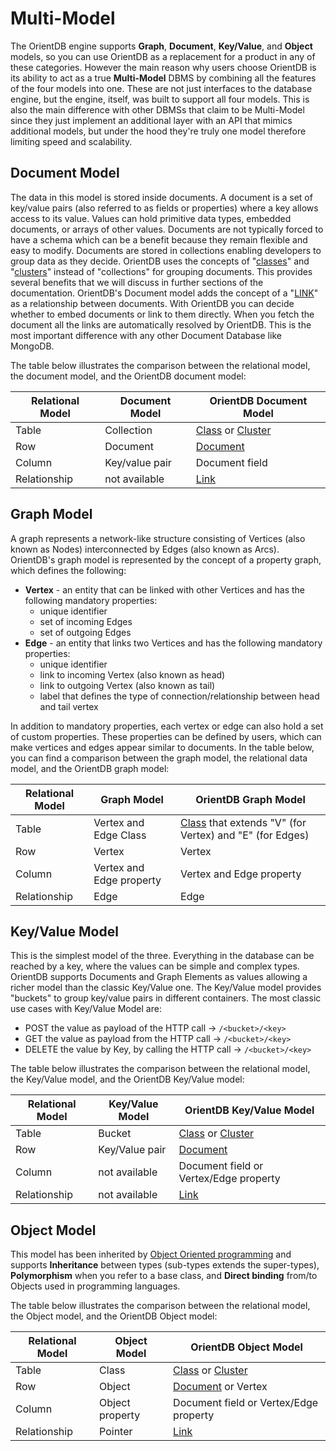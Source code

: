 # Multi-Model

The OrientDB engine supports **Graph**, **Document**, **Key/Value**, and **Object** models, so you can use OrientDB as a replacement for a product in any of these categories. However the main reason why users choose OrientDB is its ability to act as a true **Multi-Model** DBMS by combining all the features of the four models into one. These are not just interfaces to the database engine, but the engine, itself, was built to support all four models. This is also the main difference with other DBMSs that claim to be Multi-Model since they just implement an additional layer with an API that mimics additional models, but under the hood they're truly one model therefore limiting speed and scalability.

## Document Model

The data in this model is stored inside documents. A document is a set of key/value pairs (also referred to as fields or properties) where a key allows access to its value. Values can hold primitive data types, embedded documents, or arrays of other values. Documents are not typically forced to have a schema which can be a benefit because they remain flexible and easy to modify. Documents are stored in collections enabling developers to group data as they decide. OrientDB uses the concepts of "[classes](Concepts.md#class)" and "[clusters](Clusters.md)" instead of "collections" for grouping documents. This provides several benefits that we will discuss in further sections of the documentation. OrientDB's Document model adds the concept of a "[LINK](Concepts.md#relationships)" as a relationship between documents. With OrientDB you can decide whether to embed documents or link to them directly. When you fetch the document all the links are automatically resolved by OrientDB. This is the most important difference with any other Document Database like MongoDB.

The table below illustrates the comparison between the relational model, the document model, and the OrientDB document model:

| Relational Model | Document Model   | OrientDB Document Model |
|------------------|------------------|-------------------------|
| Table            | Collection       | [Class](Concepts.md#class) or [Cluster](Clusters.md) |
| Row              | Document         | [Document](Concepts.md#document) |
| Column           | Key/value pair   | Document field          |
| Relationship     | not available    | [Link](Concepts.md#relationships)                    |

## Graph Model

A graph represents a network-like structure consisting of Vertices (also known as Nodes) interconnected by Edges (also known as Arcs). OrientDB's graph model is represented by the concept of a property graph, which defines the following:

 - **Vertex** - an entity that can be linked with other Vertices and has the following mandatory properties:
   - unique identifier
   - set of incoming Edges
   - set of outgoing Edges
 - **Edge** - an entity that links two Vertices and has the following mandatory properties:
   - unique identifier
   - link to incoming Vertex (also known as head)
   - link to outgoing Vertex (also known as tail)
   - label that defines the type of connection/relationship between head and tail vertex

In addition to mandatory properties, each vertex or edge can also hold a set of custom properties. These properties can be defined by users, which can make vertices and edges appear similar to documents. In the table below, you can find a comparison between the graph model, the relational data model, and the OrientDB graph model:

| Relational Model | Graph Model            | OrientDB Graph Model                     |
|------------------|------------------------|------------------------------------------|
| Table            | Vertex and Edge Class  | [Class](Concepts.md#class) that extends "V" (for Vertex) and "E" (for Edges)|
| Row              | Vertex                 | Vertex                                   |
| Column          | Vertex and Edge property | Vertex and Edge property              |
| Relationship     | Edge                   | Edge                                     |

## Key/Value Model
This is the simplest model of the three. Everything in the database can be reached by a key, where the values can be simple and complex types. OrientDB supports Documents and Graph Elements as values allowing a richer model than the classic Key/Value one. The Key/Value model provides "buckets" to group key/value pairs in different containers. The most classic use cases with Key/Value Model are:
- POST the value as payload of the HTTP call -> `/<bucket>/<key>`
- GET the value as payload from the HTTP call -> `/<bucket>/<key>`
- DELETE the value by Key, by calling the HTTP call -> `/<bucket>/<key>`

The table below illustrates the comparison between the relational model, the Key/Value model, and the OrientDB Key/Value model:

| Relational Model | Key/Value Model   | OrientDB Key/Value Model |
|------------------|------------------|-------------------------|
| Table            | Bucket           | [Class](Concepts.md#class) or [Cluster](Clusters.md) |
| Row              | Key/Value pair   | [Document](Concepts.md#document) |
| Column           | not available    | Document field or Vertex/Edge property          |
| Relationship     | not available    | [Link](Concepts.md#relationships)                    |

## Object Model
This model has been inherited by [Object Oriented programming](http://en.wikipedia.org/wiki/Object-oriented_programming) and supports **Inheritance** between types (sub-types extends the super-types), **Polymorphism** when you refer to a base class, and **Direct binding** from/to Objects used in programming languages.

The table below illustrates the comparison between the relational model, the Object model, and the OrientDB Object model:

| Relational Model | Object Model | OrientDB Object Model |
|------------------|------------------|-------------------------|
| Table            | Class           | [Class](Concepts.md#class) or [Cluster](Clusters.md) |
| Row              | Object   | [Document](Concepts.md#document) or Vertex |
| Column           | Object property    | Document field or Vertex/Edge property          |
| Relationship     | Pointer    | [Link](Concepts.md#relationships)                    |

